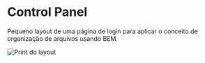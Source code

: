 # Control Panel

Pequeno layout de uma página de login para aplicar o conceito de organização de arquivos usando BEM.

![Print do layout](https://pbs.twimg.com/media/DXGMOdHW4AAffzo.jpg)

